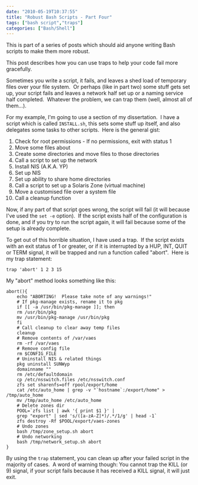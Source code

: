 ```yaml
---
date: "2010-05-19T10:37:55"
title: "Robust Bash Scripts - Part Four"
tags: ["bash script","traps"]
categories: ["Bash/Shell"]
---
```


This is part of a series of posts which should aid anyone writing Bash scripts to make them more robust. 
 
This post describes how you can use traps to help your code fail more gracefully. 
 
Sometimes you write a script, it fails, and leaves a shed load of temporary files over your file system.  Or perhaps (like in part two) some stuff gets set up, your script fails and leaves a network half set up or a naming service half completed.  Whatever the problem, we can trap them (well, almost all of them…). 
 
For my example, I'm going to use a section of my dissertation.  I have a script which is called `INSTALL.sh`, this sets some stuff up itself, and also delegates some tasks to other scripts.  Here is the general gist: 
 
1. Check for root permissions - If no permissions, exit with status 1 
1. Move some files about 
1. Create some directories and move files to those directories 
1. Call a script to set up the network 
1. Install NIS (A.K.A. YP) 
1. Set up NIS 
1. Set up ability to share home directories 
1. Call a script to set up a Solaris Zone (virtual machine) 
1. Move a customised file over a system file 
1. Call a cleanup function 
 
Now, if any part of that script goes wrong, the script will fail (it will because I've used the `set -e` option).  If the script exists half of the configuration is done, and if you try to run the script again, it will fail because some of the setup is already complete. 
 
To get out of this horrible situation, I have used a trap.  If the script exists with an exit status of 1 or greater, or if it is interrupted by a HUP, INT, QUIT or TERM signal, it will be trapped and run a function called "abort".  Here is my trap statement: 
 
```
trap 'abort' 1 2 3 15 
```
 
My "abort" method looks something like this: 
 
```
abort(){
	echo "ABORTING!  Please take note of any warnings!"
	# If pkg-manage exists, rename it to pkg
	if [[ -a /usr/bin/pkg-manage ]]; then
	rm /usr/bin/pkg
	mv /usr/bin/pkg-manage /usr/bin/pkg
	fi
	# Call cleanup to clear away temp files
	cleanup
	# Remove contents of /var/vaes
	rm -rf /var/vaes
	# Remove config file
	rm $CONFIG_FILE
	# Uninstall NIS & related things
	pkg uninstall SUNWyp
	domainname ""
	rm /etc/defaultdomain
	cp /etc/nsswitch.files /etc/nsswitch.conf
	zfs set sharenfs=off rpool/export/home
	cat /etc/auto_home | grep -v "`hostname`:/export/home" > /tmp/auto_home
	mv /tmp/auto_home /etc/auto_home
	# Delete zones dir
	POOL=`zfs list | awk '{ print $1 }' | 
	grep "export" | sed 's/([a-zA-Z]*)/.*/1/g' | head -1`
	zfs destroy -Rf $POOL/export/vaes-zones
	# Undo zones
	bash /tmp/zone_setup.sh abort
	# Undo networking
	bash /tmp/network_setup.sh abort
}
``` 
 
By using the `trap` statement, you can clean up after your failed script in the majority of cases.  A word of warning though: You cannot trap the KILL (or 9) signal, if your script fails because it has received a KILL signal, it will just exit.
